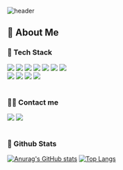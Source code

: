 <div>
  
  <!--Header-->
![header](https://capsule-render.vercel.app/api?type=waving&color=gradient&height=260&text=LEE%20HAN%20JUN&animation=twinkling&fontColor=fafcff&fontSize=50)
  
</div>

<div>
  
  ## 👀 About Me
  
  ### 🧱 Tech Stack
  <img src="https://img.shields.io/badge/Git-F05032?style=for-the-badge&logo=Git&logoColor=white">
  <img src="https://img.shields.io/badge/Github-181717?style=for-the-badge&logo=Github&logoColor=white">
  <img src="https://img.shields.io/badge/Java-007396?style=for-the-badge&logo=Java&logoColor=white">
  <img src="https://img.shields.io/badge/Oracle-F80000?style=for-the-badge&logo=Oracle&logoColor=white">
  <img src="https://img.shields.io/badge/MySQL-4479A1?style=for-the-badge&logo=MySQL&logoColor=white">
  <img src="https://img.shields.io/badge/Spring Boot-6DB33F?style=for-the-badge&logo=Spring Boot&logoColor=white">
  <img src="https://img.shields.io/badge/Spring-6DB33F?style=for-the-badge&logo=Spring&logoColor=white">
 <br/>
  <img src="https://img.shields.io/badge/amazons3-569A31?style=for-the-badge&logo=Spring&logoColor=white">
  <img src="https://img.shields.io/badge/amazonec2-FF9900?style=for-the-badge&logo=Spring&logoColor=white">
  <img src="https://img.shields.io/badge/amazonroute53-8C4FFF?style=for-the-badge&logo=Spring&logoColor=white">
  <img src="https://img.shields.io/badge/awselasticloadbalancing-8C4FFF?style=for-the-badge&logo=Spring&logoColor=white">
  <br/><br> 

  </div>
  
   <div>

  ### 🧑‍💻 Contact me
  <div style="text-align: left;"> 
         <img src="https://img.shields.io/badge/velog-20C997?style=for-the-badge&logo=Tistory&logoColor=white&link=temp"></a>
         <img src="https://img.shields.io/badge/Gmail-EA4335?style=for-the-badge&logo=Gmail&logoColor=white&link=mailto:temp"></a>
    </div> <br> 

<div>
  
  ### 🤔 Github Stats
  [![Anurag's GitHub stats](https://github-readme-stats.vercel.app/api?username=Vaxee03&show_icons=true&theme=transparent&border_color=007396)](https://github.com/anuraghazra/github-readme-stats)
  [![Top Langs](https://github-readme-stats.vercel.app/api/top-langs/?username=Vaxee03&show_icons=true&theme=transparent&border_color=007396)](https://github.com/anuraghazra/github-readme-stats)
</div>
